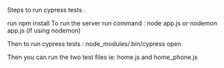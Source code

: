 Steps to run cypress tests .

run npm install 
To run the server run command : node app.js or nodemon app.js (if using nodemon)

Then to run cypress tests : node_modules/.bin/cypress open

Then you can run the two test files ie: home.js and home_phone.js


